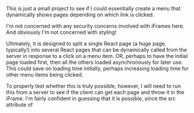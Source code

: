 This is just a small project to see if I could essentially create a menu that dynamically shows pages depending on which link is clicked.

I'm not concerned with any security concerns involved with iFrames here. And obviously I'm not concerned with styling!

Ultimately, it is designed to split a single React page (a huge page, typically!) into several React pages that can be dynamically called from the server in response to a click on a menu item. OR, perhaps to have the initial page loaded first, then all the others loaded asynchronously for later use.
This could save on loading time initially, perhaps increasing loading time for other menu items being clicked.

To properly test whether this is truly possible, however, I will need to run this from a server to see if the client can get each page and throw it in the iFrame.
I'm fairly confident in guessing that it is possible, since the src attribute of <script>, <iframe>, etc, is doing exactly that. It may require the use of BLOBs, but I'm sure it can be done.
